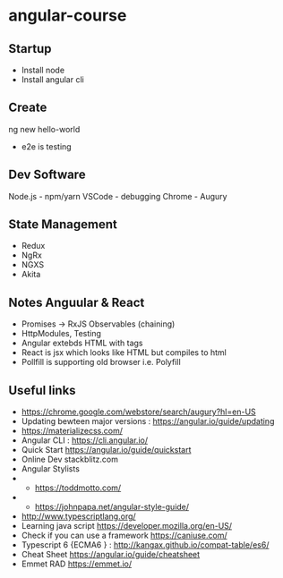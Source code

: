 # angular-course

## Startup

- Install node
- Install angular cli

## Create

ng new hello-world
- e2e is testing


## Dev Software
Node.js - npm/yarn
VSCode - debugging
Chrome - Augury

## State Management 
- Redux
- NgRx
- NGXS
- Akita

## Notes Anguular & React
- Promises -> RxJS Observables (chaining)
- HttpModules, Testing
- Angular extebds HTML with tags
- React is jsx which looks like HTML but compiles to html
- Pollfill is supporting old browser i.e. Polyfill

## Useful links

- https://chrome.google.com/webstore/search/augury?hl=en-US
- Updating bewteen major versions : https://angular.io/guide/updating
- https://materializecss.com/
- Angular CLI : https://cli.angular.io/
- Quick Start https://angular.io/guide/quickstart
- Online Dev stackblitz.com
- Angular Stylists
- * https://toddmotto.com/
-  * https://johnpapa.net/angular-style-guide/
- http://www.typescriptlang.org/
- Learning java script https://developer.mozilla.org/en-US/
- Check if you can use a framework https://caniuse.com/
- Typescript 6 {ECMA6 } : http://kangax.github.io/compat-table/es6/
- Cheat Sheet https://angular.io/guide/cheatsheet
- Emmet RAD https://emmet.io/



